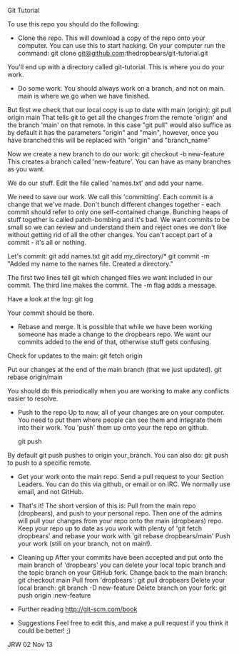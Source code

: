 Git Tutorial

To use this repo you should do the following:


* Clone the repo.
This will download a copy of the repo onto your computer.
You can use this to start hacking.
On your computer run the command:
  git clone git@github.com:thedropbears/git-tutorial.git

You'll end up with a directory called git-tutorial.
This is where you do your work.

* Do some work.
You should always work on a branch, and not on main.
main is where we go when we have finished.

But first we check that our local copy is up to date with main (origin):
  git pull origin main
That tells git to get all the changes from the remote 'origin' and the branch 'main' on that remote.
In this case "git pull" would also suffice as by default it has the parameters "origin" and "main", however, once you have branched this will be replaced with "origin" and "branch_name"

Now we create a new branch to do our work:
  git checkout -b new-feature
This creates a branch called 'new-feature'. You can have as many branches as you want.

We do our stuff.
Edit the file called 'names.txt' and add your name.

We need to save our work. We call this 'committing'. Each commit is a change that we've made.
Don't bunch different changes together - each commit should refer to only one self-contained change.
Bunching heaps of stuff together is called patch-bombing and it's bad.
We want commits to be small so we can review and understand them and reject ones we don't like
without getting rid of all the other changes.
You can't accept part of a commit - it's all or nothing.

Let's commit:
  git add names.txt
  git add my_directory/*
  git commit -m "Added my name to the names file. Created a directory."

The first two lines tell git which changed files we want included in our commit.
The third line makes the commit. The -m flag adds a message.

Have a look at the log:
  git log

Your commit should be there.

* Rebase and merge.
It is possible that while we have been working someone has made a change to the dropbears repo.
We want our commits added to the end of that, otherwise stuff gets confusing.

Check for updates to the main:
  git fetch origin

Put our changes at the end of the main branch (that we just updated).
  git rebase origin/main

You should do this periodically when you are working to make any conflicts easier to resolve.

* Push to the repo
Up to now, all of your changes are on your computer. You need to put them where people can see them
and integrate them into their work.
You 'push' them up onto your the repo on github.

  git push

By default git push pushes to origin your_branch.
You can also do:
  git push <remote> <branch>
to push to a specific remote.

* Get your work onto the main repo.
Send a pull request to your Section Leaders.
You can do this via github, or email or on IRC. We normally use email, and not GitHub.

* That's it!
The short version of this is:
Pull from the main repo (dropbears), and push to your personal repo.
Then one of the admins will pull your changes from your repo onto the main (dropbears) repo.
Keep your repo up to date as you work with plenty of 'git fetch dropbears' and rebase your work with
'git rebase dropbears/main'
Push your work (still on your branch, not on main!).

* Cleaning up
After your commits have been accepted and put onto the main branch of 'dropbears' you
can delete your local topic branch and the topic branch on your GitHub fork.
Change back to the main branch:
  git checkout main
Pull from 'dropbears':
  git pull dropbears
Delete your local branch:
  git branch -D new-feature
Delete branch on your fork:
  git push origin :new-feature


* Further reading
http://git-scm.com/book

* Suggestions
Feel free to edit this, and make a pull request if you think it could be better! ;)

JRW
02 Nov 13
